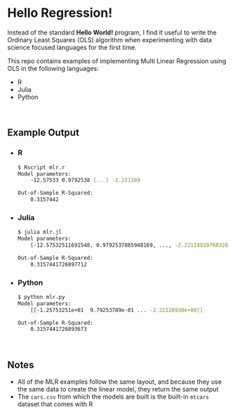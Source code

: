 # Hello Regression!

Instead of the standard **Hello World!** program, I find it useful to write the Ordinary Least Squares (OLS) algorithm when experimenting with data science focused languages for the first time.

This repo contains examples of implementing Multi Linear Regression using OLS in the following languages:
* R
* Julia
* Python

<br>

## Example Output

* ### R
	```bash
	$ Rscript mlr.r
	Model parameters: 
		-12.57533 0.9792538 [...] -2.221289 

	Out-of-Sample R-Squared: 
		0.3157442
	```

* ### Julia
	```bash
	$ julia mlr.jl
	Model parameters: 
		[-12.57532511691548, 0.9792537885948169, ..., -2.221289297683287]

	Out-of-Sample R-Squared: 
		0.3157441726897712
	```

* ### Python
	```bash
	$ python mlr.py
	Model parameters:
		[[-1.25753251e+01  9.79253789e-01 ... -2.22128930e+00]]

	Out-of-Sample R-Squared: 
		0.3157441726893673
	```

<br>

## Notes

* All of the MLR examples follow the same layout, and because they use the same data to create the linear model, they return the same output
* The `cars.csv` from which the models are built is the built-in `mtcars` dataset that comes with R